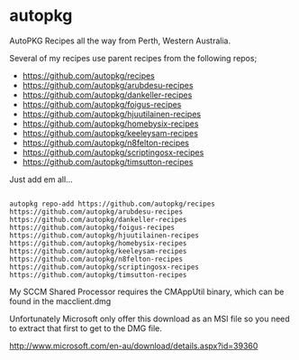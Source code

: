 autopkg
=======

AutoPKG Recipes all the way from Perth, Western Australia.

Several of my recipes use parent recipes from the following repos;

*  https://github.com/autopkg/recipes
*  https://github.com/autopkg/arubdesu-recipes
*  https://github.com/autopkg/dankeller-recipes
*  https://github.com/autopkg/foigus-recipes
*  https://github.com/autopkg/hjuutilainen-recipes
*  https://github.com/autopkg/homebysix-recipes
*  https://github.com/autopkg/keeleysam-recipes
*  https://github.com/autopkg/n8felton-recipes
*  https://github.com/autopkg/scriptingosx-recipes
*  https://github.com/autopkg/timsutton-recipes

Just add em all...

```

autopkg repo-add https://github.com/autopkg/recipes https://github.com/autopkg/arubdesu-recipes https://github.com/autopkg/dankeller-recipes https://github.com/autopkg/foigus-recipes https://github.com/autopkg/hjuutilainen-recipes https://github.com/autopkg/homebysix-recipes https://github.com/autopkg/keeleysam-recipes https://github.com/autopkg/n8felton-recipes https://github.com/autopkg/scriptingosx-recipes https://github.com/autopkg/timsutton-recipes

```

My SCCM Shared Processor requires the CMAppUtil binary,
which can be found in the macclient.dmg 

Unfortunately Microsoft only offer this download as an MSI file so you need to extract
that first to get to the DMG file.

http://www.microsoft.com/en-au/download/details.aspx?id=39360
